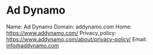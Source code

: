 
# Ad Dynamo

Name: Ad Dynamo
Domain: addynamo.com
Home: https://www.addynamo.com/
Privacy_policy: https://www.addynamo.com/about/privacy-policy/
Email: info@addynamo.com
